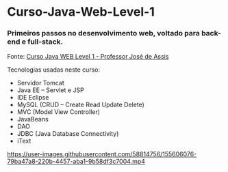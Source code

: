 # Curso-Java-Web-Level-1
### Primeiros passos no desenvolvimento web, voltado para back-end e full-stack.

Fonte: [Curso Java WEB Level 1 - Professor José de Assis](https://www.youtube.com/playlist?list=PLbEOwbQR9lqz9AnwhrrOLz9cz1-TxoiUg)

Tecnologias usadas neste curso:
- Servidor Tomcat
- Java EE – Servlet e JSP
- IDE Eclipse
- MySQL (CRUD – Create Read Update Delete)
- MVC (Model View Controller)
- JavaBeans
- DAO
- JDBC (Java Database Connectivity)
- iText



https://user-images.githubusercontent.com/58814756/155606076-79ba47a8-220b-4457-aba1-9b58df3c7004.mp4

